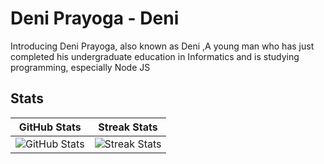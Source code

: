 # Deni Prayoga - Deni

Introducing Deni Prayoga, also known as Deni ,A young man who has just completed his undergraduate education in Informatics and is studying programming, especially Node JS

## Stats

| GitHub Stats                                                                                                                      | Streak Stats                                                                                                                       |
|-----------------------------------------------------------------------------------------------------------------------------------|------------------------------------------------------------------------------------------------------------------------------------|
| ![GitHub Stats](https://github-readme-stats.vercel.app/api/?username=Nagitu&show_icons=true&title_color=FA8B00&icon_color=FA8B00&text_color=FDFDFD&bg_color=151515&locale=en&hide_border=true) | ![Streak Stats](https://github-readme-streak-stats.herokuapp.com?user=xxidbr9&theme=dark&hide_border=true) |

